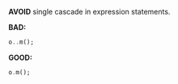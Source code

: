 
**AVOID** single cascade in expression statements.

**BAD:**
```dart
o..m();
```

**GOOD:**
```dart
o.m();
```

